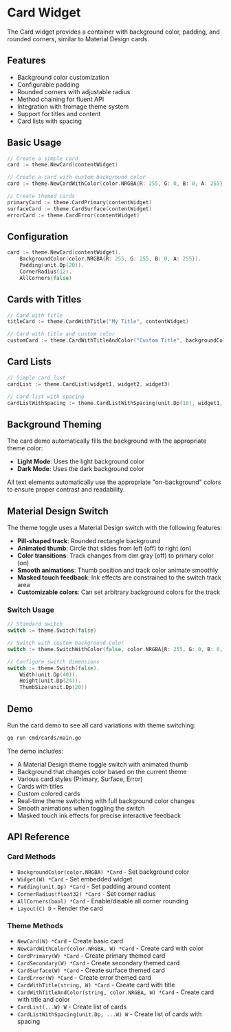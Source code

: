 # Card Widget

The Card widget provides a container with background color, padding, and rounded corners, similar to Material Design cards.

## Features

- Background color customization
- Configurable padding
- Rounded corners with adjustable radius
- Method chaining for fluent API
- Integration with fromage theme system
- Support for titles and content
- Card lists with spacing

## Basic Usage

```go
// Create a simple card
card := theme.NewCard(contentWidget)

// Create a card with custom background color
card := theme.NewCardWithColor(color.NRGBA{R: 255, G: 0, B: 0, A: 255}, contentWidget)

// Create themed cards
primaryCard := theme.CardPrimary(contentWidget)
surfaceCard := theme.CardSurface(contentWidget)
errorCard := theme.CardError(contentWidget)
```

## Configuration

```go
card := theme.NewCard(contentWidget).
    BackgroundColor(color.NRGBA{R: 255, G: 255, B: 0, A: 255}).
    Padding(unit.Dp(20)).
    CornerRadius(12).
    AllCorners(false)
```

## Cards with Titles

```go
// Card with title
titleCard := theme.CardWithTitle("My Title", contentWidget)

// Card with title and custom color
customCard := theme.CardWithTitleAndColor("Custom Title", backgroundColor, contentWidget)
```

## Card Lists

```go
// Simple card list
cardList := theme.CardList(widget1, widget2, widget3)

// Card list with spacing
cardListWithSpacing := theme.CardListWithSpacing(unit.Dp(10), widget1, widget2, widget3)
```

## Background Theming

The card demo automatically fills the background with the appropriate theme color:
- **Light Mode**: Uses the light background color
- **Dark Mode**: Uses the dark background color

All text elements automatically use the appropriate "on-background" colors to ensure proper contrast and readability.

## Material Design Switch

The theme toggle uses a Material Design switch with the following features:
- **Pill-shaped track**: Rounded rectangle background
- **Animated thumb**: Circle that slides from left (off) to right (on)
- **Color transitions**: Track changes from dim gray (off) to primary color (on)
- **Smooth animations**: Thumb position and track color animate smoothly
- **Masked touch feedback**: Ink effects are constrained to the switch track area
- **Customizable colors**: Can set arbitrary background colors for the track

### Switch Usage

```go
// Standard switch
switch := theme.Switch(false)

// Switch with custom background color
switch := theme.SwitchWithColor(false, color.NRGBA{R: 255, G: 0, B: 0, A: 255})

// Configure switch dimensions
switch := theme.Switch(false).
    Width(unit.Dp(40)).
    Height(unit.Dp(24)).
    ThumbSize(unit.Dp(20))
```

## Demo

Run the card demo to see all card variations with theme switching:

```bash
go run cmd/cards/main.go
```

The demo includes:
- A Material Design theme toggle switch with animated thumb
- Background that changes color based on the current theme
- Various card styles (Primary, Surface, Error)
- Cards with titles
- Custom colored cards
- Real-time theme switching with full background color changes
- Smooth animations when toggling the switch
- Masked touch ink effects for precise interactive feedback

## API Reference

### Card Methods

- `BackgroundColor(color.NRGBA) *Card` - Set background color
- `Widget(W) *Card` - Set embedded widget
- `Padding(unit.Dp) *Card` - Set padding around content
- `CornerRadius(float32) *Card` - Set corner radius
- `AllCorners(bool) *Card` - Enable/disable all corner rounding
- `Layout(C) D` - Render the card

### Theme Methods

- `NewCard(W) *Card` - Create basic card
- `NewCardWithColor(color.NRGBA, W) *Card` - Create card with color
- `CardPrimary(W) *Card` - Create primary themed card
- `CardSecondary(W) *Card` - Create secondary themed card
- `CardSurface(W) *Card` - Create surface themed card
- `CardError(W) *Card` - Create error themed card
- `CardWithTitle(string, W) *Card` - Create card with title
- `CardWithTitleAndColor(string, color.NRGBA, W) *Card` - Create card with title and color
- `CardList(...W) W` - Create list of cards
- `CardListWithSpacing(unit.Dp, ...W) W` - Create list of cards with spacing
